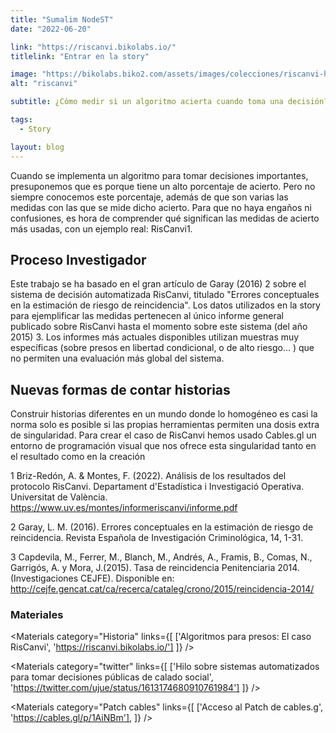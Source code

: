```yaml
---
title: "Sumalim NodeST"
date: "2022-06-20"

link: "https://riscanvi.bikolabs.io/"
titlelink: "Entrar en la story"

image: "https://bikolabs.biko2.com/assets/images/colecciones/riscanvi-h.png"
alt: "riscanvi"

subtitle: ¿Cómo medir si un algoritmo acierta cuando toma una decisión?

tags:
  - Story

layout: blog
---
```


<script>
  import Materials from "$lib/components/Materials/Materials.svelte";
</script>

Cuando se implementa un algoritmo para tomar decisiones importantes, presuponemos que es porque tiene un alto porcentaje de acierto. Pero no siempre conocemos este porcentaje, además de que son varias las medidas con las que se mide dicho acierto. Para que no haya engaños ni confusiones, es hora de comprender qué significan las medidas de acierto más usadas, con un ejemplo real: RisCanvi1.

## Proceso Investigador

Este trabajo se ha basado en el gran artículo de Garay (2016) 2 sobre el sistema de decisión automatizada RisCanvi, titulado "Errores conceptuales en la estimación de riesgo de reincidencia". Los datos utilizados en la story para ejemplificar las medidas pertenecen al único informe general publicado sobre RisCanvi hasta el momento sobre este sistema (del año 2015) 3. Los informes más actuales disponibles utilizan muestras muy específicas (sobre presos en libertad condicional, o de alto riesgo... ) que no permiten una evaluación más global del sistema.

## Nuevas formas de contar historias

Construir historias diferentes en un mundo donde lo homogéneo es casi la norma solo es posible si las propias herramientas permiten una dosis extra de singularidad. Para crear el caso de RisCanvi hemos usado Cables.gl un entorno de programación visual que nos ofrece esta singularidad tanto en el resultado como en la creación

1 Briz-Redón, A. & Montes, F. (2022). Análisis de los resultados del protocolo RisCanvi. Departament d'Estadística i Investigació Operativa. Universitat de València. https://www.uv.es/montes/informeriscanvi/informe.pdf

2 Garay, L. M. (2016). Errores conceptuales en la estimación de riesgo de reincidencia. Revista Española de Investigación Criminológica, 14, 1-31.

3 Capdevila, M., Ferrer, M., Blanch, M., Andrés, A., Framis, B., Comas, N., Garrigós, A. y Mora, J.(2015). Tasa de reincidencia Penitenciaria 2014.(Investigaciones CEJFE). Disponible en: http://cejfe.gencat.cat/ca/recerca/cataleg/crono/2015/reincidencia-2014/

### Materiales

<Materials category="Historia" links={[
['Algoritmos para presos: El caso RisCanvi', 'https://riscanvi.bikolabs.io/']
]}
/>

<Materials category="twitter" links={[
['Hilo sobre sistemas automatizados para tomar decisiones públicas de calado social', 'https://twitter.com/ujue/status/1613174680910761984']
]}
/>

<Materials category="Patch cables" links={[
['Acceso al Patch de cables.g', 'https://cables.gl/p/1AiNBm'],
]}
/>
